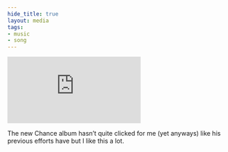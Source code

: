 ```yaml
---
hide_title: true
layout: media
tags:
- music
- song
---
```

<iframe src="https://open.spotify.com/embed/track/4LvRT9c5IKxC8GHVPAAaHb" frameborder="0" allowtransparency="true" allow="encrypted-media"></iframe>

The new Chance album hasn’t quite clicked for me (yet anyways) like his previous efforts have but I like this a lot.
